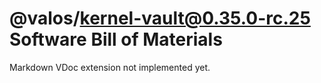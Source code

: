 # @valos/kernel-vault@0.35.0-rc.25 Software Bill of Materials

Markdown VDoc extension not implemented yet.
